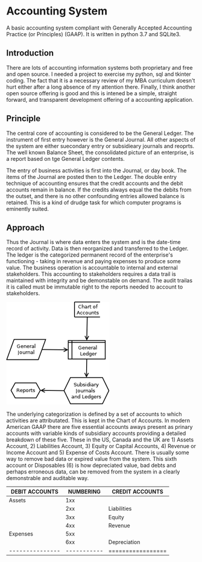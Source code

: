 # Accounting System

A basic accounting system compliant with Generally Accepted Accounting Practice (or Principles) (GAAP). It is written in python 3.7 and SQLite3.

## Introduction  
  
There are lots of accounting information systems both proprietary and free and open source. I needed a project to exercise my python, sql and tkinter coding. The fact that it is a necessary review of my MBA curriculum doesn't hurt either after a long absence of my attention there. Finally, I think another open source offering is good and this is intened be a simple, straight forward, and transparent development offering of a accounting application. 

## Principle 
The central core of accounting is considered to be the General Ledger. The instrument of first entry however is the General Journal. All other aspects of the system are either suecondary entry or subsidieary journals and reoprts. The well known Balance Sheet, the consolidated picture of an enterprise, is a report based on tge General Ledger contents.

The entry of business activities is first into the Journal, or day book. The items of the Journal are posted then to the Ledger. The double entry technique of accounting ensures that the credit accounts and the debit accounts remain in balance. If the credits always equal the the debits from the outset, and there is no other confounding entries allowed balance is retained. This is a kind of drudge task for which computer programs is eminently suited.

## Approach
Thus the Journal is where data enters the system and is the date-time record of activity. Data is then reorganized and transferred to the Ledger. The ledger is the categorized permanent record of the enterprise's functioning - taking in revenue and paying expenses to produce some value. The business operation is accountable to internal and external stakeholders. This accounting to stakeholders requires a data trail is maintained with integrity and be demonstable on demand. The audit trailas it is called must be immutable right to the reports needed to account to stakeholders.

![Accounting Relationships](AccountingSystemOrganization.png)

The underlying categorization is defined by a set of accounts to which activities are attributated. This is kept in the Chart of Accounts. In modern American GAAP there are five essential accounts aways present as prinary accounts with variable kinds of subsidiary accounts providing a detailed breakdown of these five. These in the US, Canada and the UK are 1) Assets Account, 2) Liabilities Account, 3) Equity or Capital Accounts, 4) Revenue or Income Account and 5) Expense of Costs Account. There is usually some way to remove bad data or expired value from the system. This sixth account or Disposables (6) is how depreciated value, bad debts and perhaps erroneous data, can be removed from the system in a clearly demonstrable and auditable way. 
  
DEBIT ACCOUNTS | NUMBERING | CREDIT ACCOUNTS 
---------------|-----------|-----------------
Assets         |   1xx     |
               |   2xx     | Liabilities
               |   3xx     | Equity
               |   4xx     | Revenue
Expenses       |   5xx     |
               |   6xx     | Depreciation
---------------|-----------|=================
